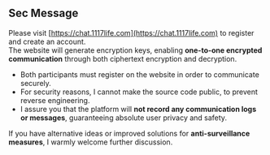 ## Sec Message

Please visit [https://chat.1117life.com](https://chat.1117life.com) to register and create an account.  
The website will generate encryption keys, enabling **one-to-one encrypted communication** through both ciphertext encryption and decryption.

- Both participants must register on the website in order to communicate securely.
- For security reasons, I cannot make the source code public, to prevent reverse engineering.
- I assure you that the platform will **not record any communication logs or messages**, guaranteeing absolute user privacy and safety.

If you have alternative ideas or improved solutions for **anti-surveillance measures**, I warmly welcome further discussion.